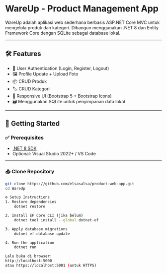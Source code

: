 # WareUp - Product Management App

WareUp adalah aplikasi web sederhana berbasis ASP.NET Core MVC untuk mengelola produk dan kategori. Dibangun menggunakan .NET 8 dan Entity Framework Core dengan SQLite sebagai database lokal.

---

## 🛠 Features

- 🔐 User Authentication (Login, Register, Logout)
- 🖼️ Profile Update + Upload Foto
- 📦 CRUD Produk
- 🏷️ CRUD Kategori
- 📱 Responsive UI (Bootstrap 5 + Bootstrap Icons)
- 🗃️ Menggunakan SQLite untuk penyimpanan data lokal

---

## 🚀 Getting Started

### ✅ Prerequisites

- [.NET 8 SDK](https://dotnet.microsoft.com/download)
- Optional: Visual Studio 2022+ / VS Code

---

### 📥 Clone Repository

```bash
git clone https://github.com/elsasalsa/product-web-app.git
cd WareUp

⚙️ Setup Instructions
1. Restore dependencies
    dotnet restore

2. Install EF Core CLI (jika belum)
    dotnet tool install --global dotnet-ef

3. Apply database migrations
    dotnet ef database update

4. Run the application
    dotnet run

Lalu buka di browser:
http://localhost:5000
atau https://localhost:5001 (untuk HTTPS)
